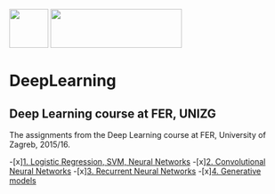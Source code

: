 <img src="https://avatars2.githubusercontent.com/u/15658638?v=4&s=400" height=70 width="70">  <img src="https://jdrch.files.wordpress.com/2013/04/python_logo_and_wordmark-svg.png" height=70 width="236">                 

# DeepLearning
## Deep Learning course at FER, UNIZG

The assignments from the Deep Learning course at FER, University of Zagreb, 2015/16.

  -[x][1. Logistic Regression, SVM, Neural Networks](https://github.com/lukanovak93/DeepLearning/tree/master/lab_1)
  -[x][2. Convolutional Neural Networks](https://github.com/lukanovak93/DeepLearning/tree/master/lab_2)
  -[x][3. Recurrent Neural Networks](https://github.com/lukanovak93/DeepLearning/tree/master/lab_3)
  -[x][4. Generative models](https://github.com/lukanovak93/DeepLearning/tree/master/lab_4)
